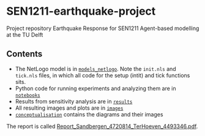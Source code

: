 # SEN1211-earthquake-project
Project repository Earthquake Response for SEN1211 Agent-based modelling at the TU Delft


## Contents
 - The NetLogo model is in [`models_netlogo`](models_netlogo). Note the `init.nls` and `tick.nls` files, in which all code for the setup (intit) and tick functions sits.
 - Python code for running experiments and analyzing them are in [`notebooks`](notebooks)
 - Results from sensitivity analysis are in [`results`](results)
 - All resulting images and plots are in [`images`](images)
 - [`conceptualisation`](conceptualisation) contains the diagrams and their images
 
 The report is called [Report_Sandbergen_4720814_TerHoeven_4493346.pdf](Report_Sandbergen_4720814_TerHoeven_4493346.pdf).
